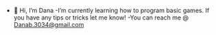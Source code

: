 - 👋 Hi, I’m Dana
-I’m currently learning how to program basic games. If you have any tips or tricks let me know!
-You can reach me @ Danab.3034@gmail.com
